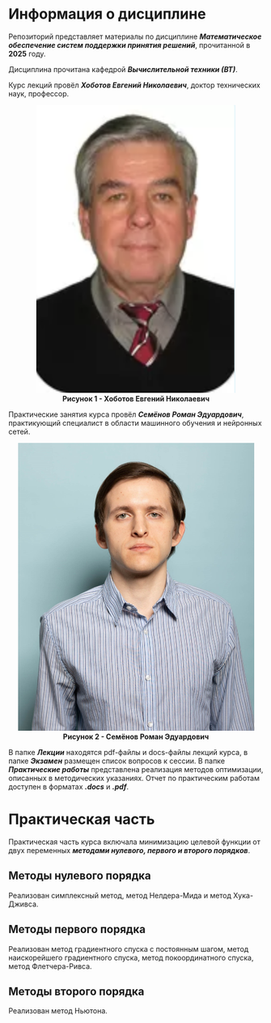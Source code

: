 # Информация о дисциплине

Репозиторий представляет материалы по дисциплине ***Математическое обеспечение систем поддержки принятия решений***, прочитанной в **2025** году.

Дисциплина прочитана кафедрой ***Вычислительной техники (ВТ)***.

Курс лекций провёл
***Хоботов Евгений Николаевич***,
доктор технических наук, профессор.
<p align="center">
  <img src="Images/Хоботов_Евгений_Николаевич.png" alt="Хоботов Евгений Николаевич" width="394" height="569">
  <br>
  <strong>Рисунок 1 - Хоботов Евгений Николаевич</strong>
</p>

Практические занятия курса провёл
***Семёнов Роман Эдуардович***,
практикующий специалист в области машинного обучения и нейронных сетей.
<p align="center">
  <img src="Images/Семёнов_Роман_Эдуардович.jpg" alt="Семёнов Роман Эдуардович" width="467" height="569">
  <br>
  <strong>Рисунок 2 - Семёнов Роман Эдуардович</strong>
</p>

В папке ***Лекции*** находятся pdf-файлы и docs-файлы лекций курса, в папке ***Экзамен*** размещен список вопросов к сессии. В папке ***Практические работы*** представлена реализация методов оптимизации, описанных в методических указаниях. Отчет по практическим работам доступен в форматах ***.docs*** и ***.pdf***.

# Практическая часть

Практическая часть курса включала минимизацию целевой функции от двух переменных ***методами нулевого, первого и второго порядков***.

## Методы нулевого порядка

Реализован симплексный метод, метод Нелдера-Мида и метод Хука-Дживса.

## Методы первого порядка

Реализован метод градиентного спуска с постоянным шагом, метод наискорейшего градиентного спуска, метод покоординатного спуска, метод Флетчера-Ривса.

## Методы второго порядка

Реализован метод Ньютона.